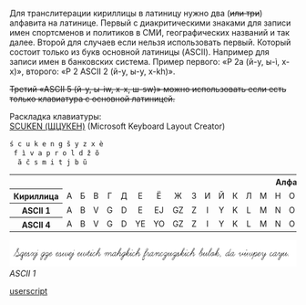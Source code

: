 Для транслитерации кириллицы в латиницу нужно два (~~или три~~) алфавита на латинице. Первый с диакритическими знаками для записи имен спортсменов и политиков в СМИ, географических названий и так далее. Второй для случаев если нельзя использовать первый. Который состоит только из букв основной латиницы (ASCII). Например для записи имен в банковских система. Пример первого: «Р 2а (й-y, ы-ì, х-x)», второго: «Р 2 ASCII 2 (й-y, ы-y, х-kh)».

~~Третий «ASCII 5 (й-y, ы-iw, х-x, ш-sw)» можно использовать если есть только клавиатура с основной латиницей.~~

Раскладка клавиатуры:  
[SCUKEN (ЩЦУКЕН)](https://raw.githubusercontent.com/2k1dmg/c2l/main/files/RuSCUKEN.klc) (Microsoft Keyboard Layout Creator)

```
ś c u k e n g š y z x è
 f ì v a p r o l d ž ŏ
  ă č s m i t j b ŭ
```

<table>
   <tbody>
      <tr>
         <th colspan="34">Алфавит</th>
      </tr>
      <tr align=center>
         <th>Кириллица</th>
         <td>А</td>
         <td>Б</td>
         <td>В</td>
         <td>Г</td>
         <td>Д</td>
         <td>Е</td>
         <td>Ё</td>
         <td>Ж</td>
         <td>З</td>
         <td>И</td>
         <td>Й</td>
         <td>К</td>
         <td>Л</td>
         <td>М</td>
         <td>Н</td>
         <td>О</td>
         <td>П</td>
         <td>Р</td>
         <td>С</td>
         <td>Т</td>
         <td>У</td>
         <td>Ф</td>
         <td>Х</td>
         <td>Ц</td>
         <td>Ч</td>
         <td>Ш</td>
         <td>Щ</td>
         <td>Ъ</td>
         <td>Ы</td>
         <td>Ь</td>
         <td>Э</td>
         <td>Ю</td>
         <td>Я</td>
      </tr>
      <tr align=center>
         <th>ASCII 1</th>
         <td>A</td>
         <td>B</td>
         <td>V</td>
         <td>G</td>
         <td>D</td>
         <td>E</td>
         <td>EJ</td>
         <td>GZ</td>
         <td>Z</td>
         <td>I</td>
         <td>Y</td>
         <td>K</td>
         <td>L</td>
         <td>M</td>
         <td>N</td>
         <td>O</td>
         <td>P</td>
         <td>R</td>
         <td>S</td>
         <td>T</td>
         <td>U</td>
         <td>F</td>
         <td>CH</td>
         <td>CZ</td>
         <td>C</td>
         <td>SX</td>
         <td>SW</td>
         <td>Q</td>
         <td>IW</td>
         <td>J</td>
         <td>EW</td>
         <td>YU</td>
         <td>YA</td>
      </tr>
      <tr align=center>
         <th>ASCII 4</th>
         <td>A</td>
         <td>B</td>
         <td>V</td>
         <td>G</td>
         <td>D</td>
         <td>YE</td>
         <td>YO</td>
         <td>GZ</td>
         <td>Z</td>
         <td>I</td>
         <td>Y</td>
         <td>K</td>
         <td>L</td>
         <td>M</td>
         <td>N</td>
         <td>O</td>
         <td>P</td>
         <td>R</td>
         <td>S</td>
         <td>T</td>
         <td>U</td>
         <td>F</td>
         <td>CH</td>
         <td>CZ</td>
         <td>C</td>
         <td>SX</td>
         <td>SW</td>
         <td>-</td>
         <td>IW</td>
         <td>J</td>
         <td>E</td>
         <td>YU</td>
         <td>YA</td>
      </tr>
   <tbody>
<table>

![ASCII 1](files/ascii1.png?raw=true "ASCII 1 / Шрифт: Learning Curve BV")
*ASCII 1*
 
[userscript](https://greasyfork.org/scripts/21717)
